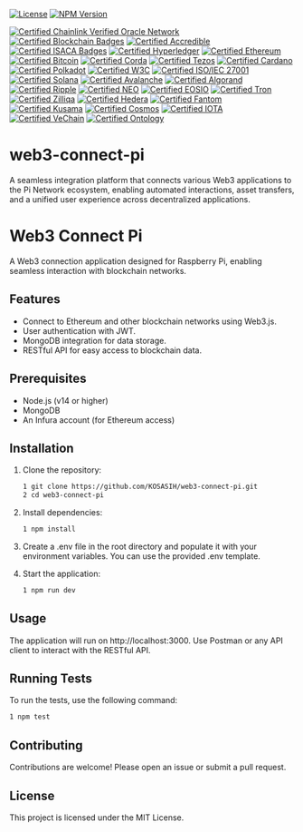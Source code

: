 [![License](https://img.shields.io/badge/license-MIT-brightgreen.svg?style=for-the-badge)](https://opensource.org/licenses/MIT)
[![NPM Version](https://img.shields.io/npm/v/your-package-name.svg?style=for-the-badge)](https://www.npmjs.com/package/your-package-name)

[![Certified Chainlink Verified Oracle Network](https://img.shields.io/badge/Chainlink-Certified%20Oracle%20Network-3498DB?style=for-the-badge&logo=chainlink&logoColor=white)](https://chain.link/)
[![Certified Blockchain Badges](https://img.shields.io/badge/Blockchain%20Badges-Certified%20Digital%20Credentials-4CAF50?style=for-the-badge)](https://www.blockchainbadges.com/)
[![Certified Accredible](https://img.shields.io/badge/Accredible-Certified%20Digital%20Credentials-FF9800?style=for-the-badge)](https://www.accredible.com/)
[![Certified ISACA Badges](https://img.shields.io/badge/ISACA-Certified%20Open%20Badges-0072C6?style=for-the-badge)](https://www.isaca.org/credentialing/credentialing-badges)
[![Certified Hyperledger](https://img.shields.io/badge/Hyperledger-Certified%20Project-00BFFF?style=for-the-badge&logo=hyperledger&logoColor=white)](https://www.hyperledger.org/)
[![Certified Ethereum](https://img.shields.io/badge/Ethereum-Certified%20Blockchain-3C3C3D?style=for-the-badge&logo=ethereum&logoColor=white)](https://ethereum.org/)
[![Certified Bitcoin](https://img.shields.io/badge/Bitcoin-Certified%20Cryptocurrency-F7931A?style=for-the-badge&logo=bitcoin&logoColor=white)](https://bitcoin.org/)
[![Certified Corda](https://img.shields.io/badge/Corda-Certified%20Blockchain-00A3E0?style=for-the-badge&logo=corda&logoColor=white)](https://www.corda.net/)
[![Certified Tezos](https://img.shields.io/badge/Tezos-Certified%20Blockchain-000000?style=for-the-badge&logo=tezos&logoColor=white)](https://tezos.com/)
[![Certified Cardano](https://img.shields.io/badge/Cardano-Certified%20Blockchain-3CCBDA?style=for-the-badge&logo=cardano&logoColor=white)](https://www.cardano.org/)
[![Certified Polkadot](https://img.shields.io/badge/Polkadot-Certified%20Blockchain-EC4C3D?style=for-the-badge&logo=polkadot&logoColor=white)](https://polkadot.network/)
[![Certified W3C](https://img.shields.io/badge/W3C-Certified%20Standards-005A8B?style=for-the-badge&logo=w3c&logoColor=white)](https://www.w3.org/)
[![Certified ISO/IEC 27001](https://img.shields.io/badge/ISO/IEC%2027001-Certified%20Information%20Security-FFCC00?style=for-the-badge)](https://www.iso.org/isoiec-27001-information-security.html)
[![Certified Solana](https://img.shields.io/badge/Solana-Certified%20Blockchain-65B3F0?style=for-the-badge&logo=solana&logoColor=white)](https://solana.com/)
[![Certified Avalanche](https://img.shields.io/badge/Avalanche-Certified%20Blockchain-EB5757?style=for-the-badge&logo=avalanche&logoColor=white)](https://www.avax.network/)
[![Certified Algorand](https://img.shields.io/badge/Algorand-Certified%20Blockchain-00A3E0?style=for-the-badge&logo=algorand&logoColor=white)](https://www.algorand.com/)
[![Certified Ripple](https://img.shields.io/badge/Ripple-Certified%20Blockchain-00A8E0?style=for-the-badge&logo=ripple&logoColor=white)](https://ripple.com/)
[![Certified NEO](https://img.shields.io/badge/NEO-Certified%20Blockchain-00BFFF?style=for-the-badge&logo=neo&logoColor=white)](https://neo.org/)
[![Certified EOSIO](https://img.shields.io/badge/EOSIO-Certified%20Blockchain-00B4D8?style=for-the-badge&logo=eos&logoColor=white)](https://eos.io/)
[![Certified Tron](https://img.shields.io/badge/Tron-Certified%20Blockchain-FF6A00?style=for-the-badge&logo=tron&logoColor=white)](https://tron.network/)
[![Certified Zilliqa](https://img.shields.io/badge/Zilliqa-Certified%20Blockchain-1C1C1C?style=for-the-badge&logo=zilliqa&logoColor=white)](https://zilliqa.com/)
[![Certified Hedera](https://img.shields.io/badge/Hedera-Certified%20Blockchain-00B2A9?style=for-the-badge&logo=hedera&logoColor=white)](https://www.hedera.com/)
[![Certified Fantom](https://img.shields.io/badge/Fantom-Certified%20Blockchain-1B1F24?style=for-the-badge&logo=fantom&logoColor=white)](https://fantom.foundation/)
[![Certified Kusama](https://img.shields.io/badge/Kusama-Certified%20Blockchain-6C6C6C?style=for-the-badge&logo=kusama&logoColor=white)](https://kusama.network/)
[![Certified Cosmos](https://img.shields.io/badge/Cosmos-Certified%20Blockchain-2B2D42?style=for-the-badge&logo=cosmos&logoColor=white)](https://cosmos.network/)
[![Certified IOTA](https://img.shields.io/badge/IOTA-Certified%20Blockchain-4B8BBE?style=for-the-badge&logo=iota&logoColor=white)](https://www.iota.org/)
[![Certified VeChain](https://img.shields.io/badge/VeChain-Certified%20Blockchain-4B4B4B?style=for-the-badge&logo=vechain&logoColor=white)](https://www.vechain.org/)
[![Certified Ontology](https://img.shields.io/badge/Ontology-Certified%20Blockchain-00A3E0?style=for-the-badge&logo=ontology&logoColor=white)](https://ont.io/)

# web3-connect-pi
A seamless integration platform that connects various Web3 applications to the Pi Network ecosystem, enabling automated interactions, asset transfers, and a unified user experience across decentralized applications.

# Web3 Connect Pi

A Web3 connection application designed for Raspberry Pi, enabling seamless interaction with blockchain networks.

## Features

- Connect to Ethereum and other blockchain networks using Web3.js.
- User authentication with JWT.
- MongoDB integration for data storage.
- RESTful API for easy access to blockchain data.

## Prerequisites

- Node.js (v14 or higher)
- MongoDB
- An Infura account (for Ethereum access)

## Installation

1. Clone the repository:

   ```bash
   1 git clone https://github.com/KOSASIH/web3-connect-pi.git
   2 cd web3-connect-pi
   ```

2. Install dependencies:

   ```bash
   1 npm install
   ```
   
3. Create a .env file in the root directory and populate it with your environment variables. You can use the provided .env template.

4. Start the application:

   ```bash
   1 npm run dev
   ```
   
## Usage
The application will run on http://localhost:3000.
Use Postman or any API client to interact with the RESTful API.

## Running Tests
To run the tests, use the following command:

   ```bash
   1 npm test
   ```

## Contributing
Contributions are welcome! Please open an issue or submit a pull request.

## License
This project is licensed under the MIT License.
